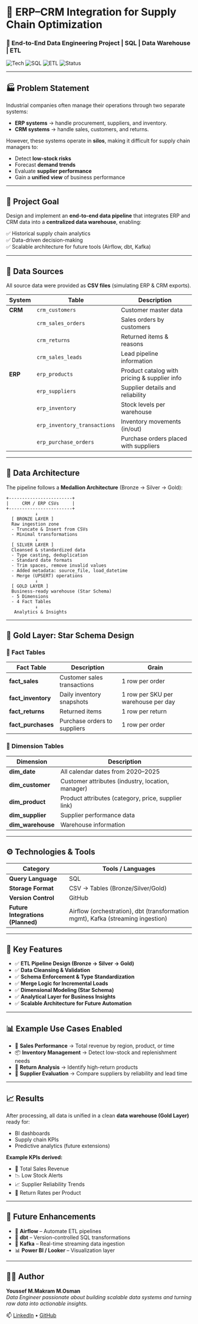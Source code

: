 # 🚀 ERP–CRM Integration for Supply Chain Optimization

### 🧠 End-to-End Data Engineering Project | SQL | Data Warehouse | ETL

![Tech](https://img.shields.io/badge/Tech-Data%20Engineering-blue?style=flat-square)
![SQL](https://img.shields.io/badge/Language-SQL-yellow?style=flat-square)
![ETL](https://img.shields.io/badge/Process-ETL-green?style=flat-square)
![Status](https://img.shields.io/badge/Status-Completed-success?style=flat-square)

---

## 🏭 Problem Statement

Industrial companies often manage their operations through two separate systems:

- **ERP systems** → handle procurement, suppliers, and inventory.  
- **CRM systems** → handle sales, customers, and returns.  

However, these systems operate in **silos**, making it difficult for supply chain managers to:

- Detect **low-stock risks**  
- Forecast **demand trends**  
- Evaluate **supplier performance**  
- Gain a **unified view** of business performance  

---

## 🎯 Project Goal

Design and implement an **end-to-end data pipeline** that integrates ERP and CRM data into a **centralized data warehouse**, enabling:

✅ Historical supply chain analytics  
✅ Data-driven decision-making  
✅ Scalable architecture for future tools (Airflow, dbt, Kafka)

---

## 🧩 Data Sources

All source data were provided as **CSV files** (simulating ERP & CRM exports).

| System | Table | Description |
|---------|--------|-------------|
| **CRM** | `crm_customers` | Customer master data |
| | `crm_sales_orders` | Sales orders by customers |
| | `crm_returns` | Returned items & reasons |
| | `crm_sales_leads` | Lead pipeline information |
| **ERP** | `erp_products` | Product catalog with pricing & supplier info |
| | `erp_suppliers` | Supplier details and reliability |
| | `erp_inventory` | Stock levels per warehouse |
| | `erp_inventory_transactions` | Inventory movements (in/out) |
| | `erp_purchase_orders` | Purchase orders placed with suppliers |

---

## 🧱 Data Architecture

The pipeline follows a **Medallion Architecture** (Bronze → Silver → Gold):

    +------------------------+
    |     CRM / ERP CSVs     |
    +------------------------+
               ↓
      [ BRONZE LAYER ]
      Raw ingestion zone
      - Truncate & Insert from CSVs
      - Minimal transformations
               ↓
      [ SILVER LAYER ]
      Cleansed & standardized data
      - Type casting, deduplication
      - Standard date formats
      - Trim spaces, remove invalid values
      - Added metadata: source_file, load_datetime
      - Merge (UPSERT) operations
               ↓
      [ GOLD LAYER ]
      Business-ready warehouse (Star Schema)
      - 5 Dimensions
      - 4 Fact Tables
               ↓
       Analytics & Insights


---

## 🥇 Gold Layer: Star Schema Design

### 🧮 Fact Tables

| Fact Table | Description | Grain |
|-------------|-------------|-------|
| **fact_sales** | Customer sales transactions | 1 row per order |
| **fact_inventory** | Daily inventory snapshots | 1 row per SKU per warehouse per day |
| **fact_returns** | Returned items | 1 row per return |
| **fact_purchases** | Purchase orders to suppliers | 1 row per order |

### 🧩 Dimension Tables

| Dimension | Description |
|------------|-------------|
| **dim_date** | All calendar dates from 2020–2025 |
| **dim_customer** | Customer attributes (industry, location, manager) |
| **dim_product** | Product attributes (category, price, supplier link) |
| **dim_supplier** | Supplier performance data |
| **dim_warehouse** | Warehouse information |

---

## ⚙️ Technologies & Tools

| Category | Tools / Languages |
|-----------|-------------------|
| **Query Language** | SQL |
| **Storage Format** | CSV → Tables (Bronze/Silver/Gold) |
| **Version Control** | GitHub |
| **Future Integrations (Planned)** | Airflow (orchestration), dbt (transformation mgmt), Kafka (streaming ingestion) |

---

## 🧠 Key Features

- ✅ **ETL Pipeline Design (Bronze → Silver → Gold)**
- ✅ **Data Cleansing & Validation**
- ✅ **Schema Enforcement & Type Standardization**
- ✅ **Merge Logic for Incremental Loads**
- ✅ **Dimensional Modeling (Star Schema)**
- ✅ **Analytical Layer for Business Insights**
- ✅ **Scalable Architecture for Future Automation**

---

## 📊 Example Use Cases Enabled

- 🧾 **Sales Performance** → Total revenue by region, product, or time  
- 📦 **Inventory Management** → Detect low-stock and replenishment needs  
- 🔁 **Return Analysis** → Identify high-return products  
- 🚚 **Supplier Evaluation** → Compare suppliers by reliability and lead time  

---

## 📈 Results

After processing, all data is unified in a clean **data warehouse (Gold Layer)** ready for:

- BI dashboards  
- Supply chain KPIs  
- Predictive analytics (future extensions)

**Example KPIs derived:**

- 🧾 Total Sales Revenue  
- 📉 Low Stock Alerts  
- 📈 Supplier Reliability Trends  
- 🔄 Return Rates per Product  

---

## 🔮 Future Enhancements

- 🚀 **Airflow** – Automate ETL pipelines  
- 🧱 **dbt** – Version-controlled SQL transformations  
- 📡 **Kafka** – Real-time streaming data ingestion  
- 📊 **Power BI / Looker** – Visualization layer  

---

## 👨‍💻 Author

**Youssef M.Makram M.Osman**  
_Data Engineer passionate about building scalable data systems and turning raw data into actionable insights._

📫 [LinkedIn]([https://www.linkedin.com/](https://www.linkedin.com/in/youssef-m-makram-m-osman-659a56233/)) • [GitHub]([https://github.com/](https://github.com/YoussefMakram27))

